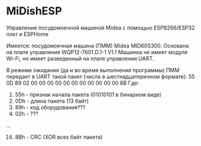 # MiDishESP
Управление посудомоечной машиной Midea с помощью ESP8266/ESP32 плат и ESPHome

Имеется: посудомоечная машина (ПММ) Midea MID60S300. Основана на плате управления WQP12-7601.D.1-1 V1.1
Машинка не имеет модуля Wi-Fi, но имеет разведенный на плате управления UART.



В режиме ожидания (да и во время выполнения программы) ПММ передает в UART такой пакет (числа в шестнадцатеричном формате):
55 0D 89 02 00 00 00 00 00 00 00 00 00 00 00 8B
Где: 
1. 55h - признак начала пакета (01010101 в бинарном виде)
2. 0Dh - длина пакета (13 байт)
3. 89h - код оборудования???
4. 02h - ???

...

16. 8Bh - CRC (XOR всех байт пакета)
